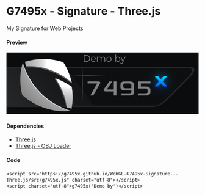 # G7495x - Signature - Three.js
My Signature for Web Projects
#### Preview

![](preview.png)

#### Dependencies
- <a href="https://github.com/mrdoob/three.js/blob/dev/build/three.min.js" target="_blank">Three.js</a>
- <a href="https://github.com/mrdoob/three.js/blob/master/examples/js/loaders/OBJLoader.js" target="_blank">Three.js - OBJ Loader</a>
#### Code
```
<script src="https://g7495x.github.io/WebGL-G7495x-Signature---Three.js/src/g7495x.js" charset="utf-8"></script>
<script charset="utf-8">g7495x('Demo by')</script>
```
